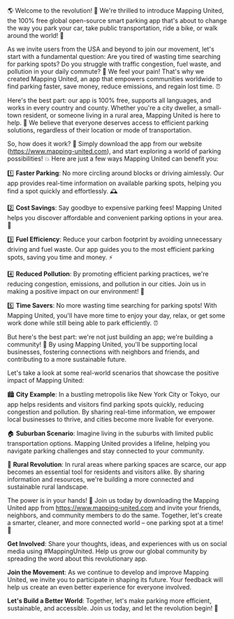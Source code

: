 🌎 Welcome to the revolution! 🚀 We're thrilled to introduce Mapping United, the 100% free global open-source smart parking app that's about to change the way you park your car, take public transportation, ride a bike, or walk around the world! 🌟

As we invite users from the USA and beyond to join our movement, let's start with a fundamental question: Are you tired of wasting time searching for parking spots? Do you struggle with traffic congestion, fuel waste, and pollution in your daily commute? 🔴 We feel your pain! That's why we created Mapping United, an app that empowers communities worldwide to find parking faster, save money, reduce emissions, and regain lost time. ⏰

Here's the best part: our app is 100% free, supports all languages, and works in every country and county. Whether you're a city dweller, a small-town resident, or someone living in a rural area, Mapping United is here to help. 🌈 We believe that everyone deserves access to efficient parking solutions, regardless of their location or mode of transportation.

So, how does it work? 🤔 Simply download the app from our website (https://www.mapping-united.com), and start exploring a world of parking possibilities! 💥 Here are just a few ways Mapping United can benefit you:

1️⃣ **Faster Parking**: No more circling around blocks or driving aimlessly. Our app provides real-time information on available parking spots, helping you find a spot quickly and effortlessly. 🕰️

2️⃣ **Cost Savings**: Say goodbye to expensive parking fees! Mapping United helps you discover affordable and convenient parking options in your area. 💸

3️⃣ **Fuel Efficiency**: Reduce your carbon footprint by avoiding unnecessary driving and fuel waste. Our app guides you to the most efficient parking spots, saving you time and money. ⚡️

4️⃣ **Reduced Pollution**: By promoting efficient parking practices, we're reducing congestion, emissions, and pollution in our cities. Join us in making a positive impact on our environment! 🌿

5️⃣ **Time Savers**: No more wasting time searching for parking spots! With Mapping United, you'll have more time to enjoy your day, relax, or get some work done while still being able to park efficiently. ⏰

But here's the best part: we're not just building an app; we're building a community! 🌟 By using Mapping United, you'll be supporting local businesses, fostering connections with neighbors and friends, and contributing to a more sustainable future.

Let's take a look at some real-world scenarios that showcase the positive impact of Mapping United:

🏙️ **City Example**: In a bustling metropolis like New York City or Tokyo, our app helps residents and visitors find parking spots quickly, reducing congestion and pollution. By sharing real-time information, we empower local businesses to thrive, and cities become more livable for everyone.

🏠 **Suburban Scenario**: Imagine living in the suburbs with limited public transportation options. Mapping United provides a lifeline, helping you navigate parking challenges and stay connected to your community.

🚂 **Rural Revolution**: In rural areas where parking spaces are scarce, our app becomes an essential tool for residents and visitors alike. By sharing information and resources, we're building a more connected and sustainable rural landscape.

The power is in your hands! 🤝 Join us today by downloading the Mapping United app from https://www.mapping-united.com and invite your friends, neighbors, and community members to do the same. Together, let's create a smarter, cleaner, and more connected world – one parking spot at a time! 🌟

**Get Involved**: Share your thoughts, ideas, and experiences with us on social media using #MappingUnited. Help us grow our global community by spreading the word about this revolutionary app.

**Join the Movement**: As we continue to develop and improve Mapping United, we invite you to participate in shaping its future. Your feedback will help us create an even better experience for everyone involved.

**Let's Build a Better World**: Together, let's make parking more efficient, sustainable, and accessible. Join us today, and let the revolution begin! 🚀
